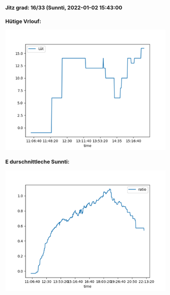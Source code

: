 ### Jitz grad: 16/33 (Sunnti, 2022-01-02 15:43:00

### Hütige Vrlouf:
![Graph](Today.png)

### E durschnittleche Sunnti:
![Graph](Sunnti.png)